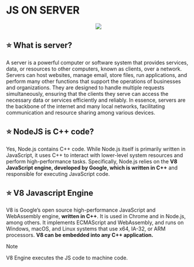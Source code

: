 # JS ON SERVER

<div align="center">
<img src="https://kinsta.com/wp-content/uploads/2021/05/what-is-node-js-featured-image.jpg" />
</div>

## ⭐ What is server?

A server is a powerful computer or software system that provides services, data, or resources to other computers, known as clients, over a network. Servers can host websites, manage email, store files, run applications, and perform many other functions that support the operations of businesses and organizations. They are designed to handle multiple requests simultaneously, ensuring that the clients they serve can access the necessary data or services efficiently and reliably. In essence, servers are the backbone of the internet and many local networks, facilitating communication and resource sharing among various devices.

## ⭐ NodeJS is C++ code?

Yes, Node.js contains C++ code. While Node.js itself is primarily written in JavaScript, it uses C++ to interact with lower-level system resources and perform high-performance tasks. Specifically, Node.js relies on the **V8 JavaScript engine, developed by Google, which is written in C++** and responsible for executing JavaScript code.

## ⭐ V8 Javascript Engine 

V8 is Google’s open source high-performance JavaScript and WebAssembly engine, **written in C++**. It is used in Chrome and in Node.js, among others. It implements ECMAScript and WebAssembly, and runs on Windows, macOS, and Linux systems that use x64, IA-32, or ARM processors. **V8 can be embedded into any C++ application.**

> [!NOTE]
> V8 Engine executes the JS code to machine code.